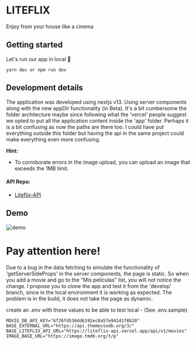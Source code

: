 # LITEFLIX

Enjoy from your house like a cinema

## Getting started

Let's run our app in local 🚀

```
yarn dev or npm run dev
```

## Development details

The application was developed using nextjs v13. Using server components along with the new appDir functionality (in Beta).
It's a bit cumbersome the folder architecture maybe since following what the 'vercel' people suggest we opted to put all the application content inside the 'app' folder. Perhaps it is a bit confusing as now the paths are there too. I could have put everything outside this folder but having the api in the same project could make everything even more confusing.

**Hint:**

- To corroborate errors in the image upload, you can upload an image that exceeds the 1MB limit.

#### API Repo:

- [Liteflix-API](https://github.com/matiinchauspe/liteflix-api)

## Demo

![demo](/demo.gif "demo")

# Pay attention here!

Due to a bug in the data fetching to simulate the functionality of 'getServerSideProps' in the server components, the page is static. So when you add a movie and go to the "Mis películas" list, you will not notice the change.
I propose you to clone the app and test it from the 'develop' branch, since in the local environment it is working as expected. The problem is in the build, it does not take the page as dynamic.

create an .env with these values to be able to test local - (See .env.sample)

```
MOVIE_DB_API_KEY="6f26fd536dd6192ec8a57e94141f8b20"
BASE_EXTERNAL_URL="https://api.themoviedb.org/3/"
BASE_LITEFLIX_API_URL="https://liteflix-api.vercel.app/api/v1/movies"
IMAGE_BASE_URL="https://image.tmdb.org/t/p"
```
